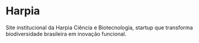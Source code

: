 # Harpia
Site institucional da Harpia Ciência e Biotecnologia, startup que transforma biodiversidade brasileira em inovação funcional. 
